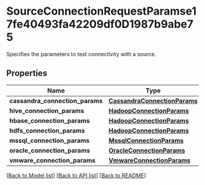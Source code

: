 # SourceConnectionRequestParamse17fe40493fa42209df0D1987b9abe75

Specifies the parameters to test connectivity with a source.

## Properties
Name | Type | Description | Notes
------------ | ------------- | ------------- | -------------
**cassandra_connection_params** | [**CassandraConnectionParams**](CassandraConnectionParams.md) |  | [optional] 
**hive_connection_params** | [**HadoopConnectionParams**](HadoopConnectionParams.md) |  | [optional] 
**hbase_connection_params** | [**HadoopConnectionParams**](HadoopConnectionParams.md) |  | [optional] 
**hdfs_connection_params** | [**HadoopConnectionParams**](HadoopConnectionParams.md) |  | [optional] 
**mssql_connection_params** | [**MssqlConnectionParams**](MssqlConnectionParams.md) |  | [optional] 
**oracle_connection_params** | [**OracleConnectionParams**](OracleConnectionParams.md) |  | [optional] 
**vmware_connection_params** | [**VmwareConnectionParams**](VmwareConnectionParams.md) |  | [optional] 

[[Back to Model list]](../README.md#documentation-for-models) [[Back to API list]](../README.md#documentation-for-api-endpoints) [[Back to README]](../README.md)


